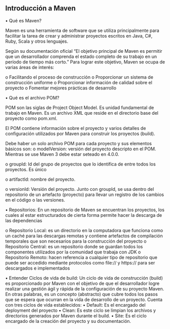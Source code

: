 ## Introducción a Maven

•	Qué es Maven?

Maven es una herramienta de software que se utiliza principalmente para facilitar la tarea de crear y administrar proyectos escritos en Java, C#, Ruby, Scala y otros lenguajes. 

Según su documentación oficial “El objetivo principal de Maven es permitir que un desarrollador comprenda el estado completo de su trabajo en un período de tiempo más corto.” Para lograr este objetivo, Maven se ocupa de varias áreas de interés:

o	Facilitando el proceso de construcción
o	Proporcionar un sistema de construcción uniforme
o	Proporcionar información de calidad sobre el proyecto
o	Fomentar mejores prácticas de desarrollo

•	Qué es el archivo POM?

POM son las siglas de Project Object Model. Es unidad fundamental de trabajo en Maven. Es un archivo XML que reside en el directorio base del proyecto como pom.xml.

El POM contiene información sobre el proyecto y varios detalles de configuración utilizados por Maven para construir los proyectos (build).

Debe haber un solo archivo POM para cada proyecto y sus elementos básicos son:
o	modelVersion: versión del proyecto descripto en el POM. Mientras se use Maven 3 debe estar seteado en 4.0.0.

o	groupId: Id del grupo de proyectos que lo identifica de entre todos los proyectos. Es único

o	artifactId: nombre del proyecto.

o	versionId: Versión del proyecto. Junto con groupId, se usa dentro del repositorio de un artefacto (proyecto) para llevar un registro de los cambios en el código o las versiones.

•	Repositorios:
En un repositorio de Maven se encuentran los proyectos, los cuales al estar estructurados de cierta forma permite hacer la descarga de las dependencias

o	Repositorio Local: es un directorio en la computadora que funciona como un caché para las descargas remotas y contiene artefactos de compilación temporales que son necesarios para la construcción del proyecto
o	Repositorio Central: es un repositorio donde se guardan todos los componentes utilizados por la comunidad que trabaja con JDK
o	Repositorio Remoto: hacen referencia a cualquier tipo de repositorio que puede ser accedido mediante protocolos como file:// y https:// para ser descargados e implementados

•	Entender Ciclos de vida de build:
Un ciclo de vida de construcción (build) es proporcionado por Maven con el objetivo de que el desarrollador logre realizar una gestión ágil y rápida de la configuración de su proyecto Maven.
En otras palabras, es un concepto (abstracto) que cubre todos los pasos que se espera que ocurran en la vida de desarrollo de un proyecto. Cuenta con tres ciclos de vida establecidos:
•	Default: Es el encargado del deployment del proyecto
•	Clean:  Es este ciclo se limpian los archivos y directorios generados por Maven durante el build.
•	Site: Es el ciclo encargado de la creación del proyecto y su documentación.
